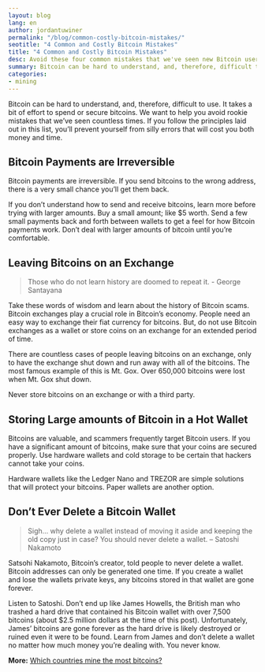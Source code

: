 ```yaml
---
layout: blog
lang: en
author: jordantuwiner
permalink: "/blog/common-costly-bitcoin-mistakes/"
seotitle: "4 Common and Costly Bitcoin Mistakes"
title: "4 Common and Costly Bitcoin Mistakes"
desc: Avoid these four common mistakes that we've seen new Bitcoin users make countless times.  
summary: Bitcoin can be hard to understand, and, therefore, difficult to use. It takes a bit of effort to spend or secure bitcoins. We want to help you avoid rookie mistakes that we’ve seen countless times. If you follow the principles laid out in this list, you’ll prevent yourself from silly errors that will cost you both money and time. 
categories: 
- mining
---
```

Bitcoin can be hard to understand, and, therefore, difficult to use. It takes a bit of effort to spend or secure bitcoins. We want to help you avoid rookie mistakes that we’ve seen countless times. If you follow the principles laid out in this list, you’ll prevent yourself from silly errors that will cost you both money and time. 

## Bitcoin Payments are Irreversible
Bitcoin payments are irreversible. If you send bitcoins to the wrong address, there is a very small chance you’ll get them back. 

If you don’t understand how to send and receive bitcoins, learn more before trying with larger amounts. Buy a small amount; like $5 worth. Send a few small payments back and forth between wallets to get a feel for how Bitcoin payments work. Don’t deal with larger amounts of bitcoin until you’re comfortable. 

## Leaving Bitcoins on an Exchange
> Those who do not learn history are doomed to repeat it. - George Santayana

Take these words of wisdom and learn about the history of Bitcoin scams. Bitcoin exchanges play a crucial role in Bitcoin’s economy. People need an easy way to exchange their fiat currency for bitcoins. But, do not use Bitcoin exchanges as a wallet or store coins on an exchange for an extended period of time. 

There are countless cases of people leaving bitcoins on an exchange, only to have the exchange shut down and run away with all of the bitcoins. The most famous example of this is Mt. Gox. Over 650,000 bitcoins were lost when Mt. Gox shut down. 

Never store bitcoins on an exchange or with a third party. 

## Storing Large amounts of Bitcoin in a Hot Wallet
Bitcoins are valuable, and scammers frequently target Bitcoin users. If you have a significant amount of bitcoins, make sure that your coins are secured properly. Use hardware wallets and cold storage to be certain that hackers cannot take your coins.

Hardware wallets like the Ledger Nano and TREZOR are simple solutions that will protect your bitcoins. Paper wallets are another option.  

## Don’t Ever Delete a Bitcoin Wallet
> Sigh… why delete a wallet instead of moving it aside and keeping the old copy just in case? You should never delete a wallet. – Satoshi Nakamoto

Satsohi Nakamoto, Bitcoin’s creator, told people to never delete a wallet. Bitcoin addresses can only be generated one time. If you create a wallet and lose the wallets private keys, any bitcoins stored in that wallet are gone forever. 

Listen to Satoshi. Don’t end up like James Howells, the British man who trashed a hard drive that contained his Bitcoin wallet with over 7,500 bitcoins (about $2.5 million dollars at the time of this post).  Unfortunately, James’ bitcoins are gone forever as the hard drive is likely destroyed or ruined even it were to be found. Learn from James and don’t delete a wallet no matter how much money you’re dealing with. You never know. 
 

**More:** [Which countries mine the most bitcoins?](/kb/which-countries-mine-export-most-bitcoins/)

